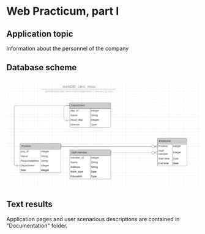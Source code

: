 # Web Practicum, part I

## Application topic
Information about the personnel of the company

## Database scheme
![alt text](https://github.com/GetsuDer/cmcWebPrac/blob/main/Documentation/database_scheme.png)

## Text results
Application pages and user scenarious descriptions are contained in "Documentation" folder. 
